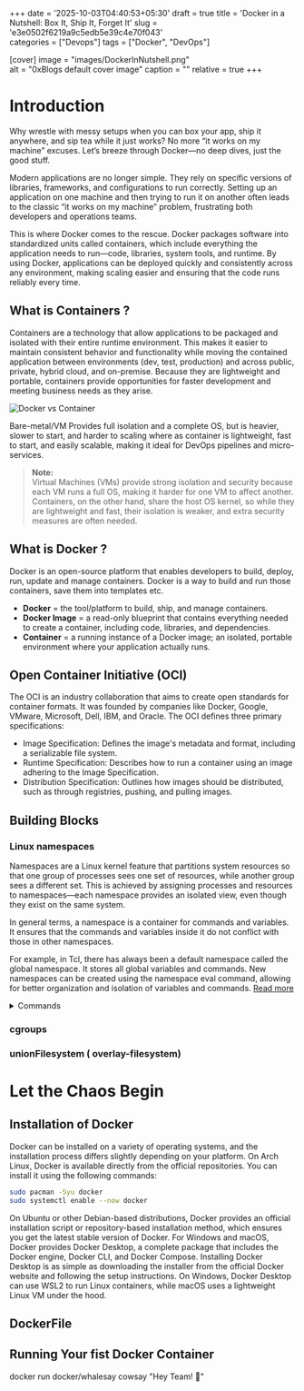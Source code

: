 +++
date = '2025-10-03T04:40:53+05:30'
draft = true
title = 'Docker in a Nutshell: Box It, Ship It, Forget It'
slug = 'e3e0502f6219a9c5edb5e39c4e70f043'  
categories = ["Devops"]
tags = ["Docker", "DevOps"]

[cover]
  image = "images/DockerInNutshell.png"  
  alt = "0xBlogs default cover image"
  caption = ""
  relative = true
+++

# Introduction

Why wrestle with messy setups when you can box your app, ship it anywhere, and sip tea while it just works? No more “it works on my machine” excuses. Let’s breeze through Docker—no deep dives, just the good stuff.

Modern applications are no longer simple. They rely on specific versions of libraries, frameworks, and configurations to run correctly. Setting up an application on one machine and then trying to run it on another often leads to the classic “it works on my machine” problem, frustrating both developers and operations teams.

This is where Docker comes to the rescue. Docker packages software into standardized units called containers, which include everything the application needs to run—code, libraries, system tools, and runtime. By using Docker, applications can be deployed quickly and consistently across any environment, making scaling easier and ensuring that the code runs reliably every time.

## What is Containers ?

Containers are a technology that allow applications to be packaged and isolated with their entire runtime environment. This makes it easier to maintain consistent behavior and functionality while moving the contained application between environments (dev, test, production) and across public, private, hybrid cloud, and on-premise. Because they are lightweight and portable, containers provide opportunities for faster development and meeting business needs as they arise.

![Docker vs Container](/images/3.1.1.png)

Bare-metal/VM Provides full isolation and a complete OS, but is heavier, slower to start, and harder to scaling where as container is lightweight, fast to start, and easily scalable, making it ideal for DevOps pipelines and micro-services.

> **Note:**  
> Virtual Machines (VMs) provide strong isolation and security because each VM runs a full OS, making it harder for one VM to affect another. Containers, on the other hand, share the host OS kernel, so while they are lightweight and fast, their isolation is weaker, and extra security measures are often needed.

## What is Docker ?

Docker is an open-source platform that enables developers to build, deploy, run, update and manage containers. Docker is a way to build and run those containers, save them into templates etc.

- **Docker** = the tool/platform to build, ship, and manage containers.
- **Docker Image** = a read-only blueprint that contains everything needed to create a container, including code, libraries, and dependencies.
- **Container** = a running instance of a Docker image; an isolated, portable environment where your application actually runs.

## Open Container Initiative (OCI)

The OCI is an industry collaboration that aims to create open standards for container formats. It was founded by companies like Docker, Google, VMware, Microsoft, Dell, IBM, and Oracle. The OCI defines three primary specifications:

- Image Specification: Defines the image's metadata and format, including a serializable file system.
- Runtime Specification: Describes how to run a container using an image adhering to the Image Specification.
- Distribution Specification: Outlines how images should be distributed, such as through registries, pushing, and pulling images.

## Building Blocks

### Linux namespaces

Namespaces are a Linux kernel feature that partitions system resources so that one group of processes sees one set of resources, while another group sees a different set. This is achieved by assigning processes and resources to namespaces—each namespace provides an isolated view, even though they exist on the same system.

In general terms, a namespace is a container for commands and variables. It ensures that the commands and variables inside it do not conflict with those in other namespaces.

For example, in Tcl, there has always been a default namespace called the global namespace. It stores all global variables and commands. New namespaces can be created using the namespace eval command, allowing for better organization and isolation of variables and commands. [Read more](https://www.redhat.com/en/blog/7-linux-namespaces)

<details>
  <summary>Commands</summary>

#### Some namespace-related commands

```bash

lsns  # List all namespaces on the system.

ls -l /proc/1/ns # Check namespaces attached to a specific process (e.g., PID 1).

unshare -p -f --mount-proc bash # Start a new shell with a new PID namespace.

unshare -p -u -m -f --mount-proc bash # Combine multiple namespaces (PID, UTS, mount).

ip netns add testns # Create network Namespaces

unshare -U -r bash #Map a non-root user ro root inside the namespaces.

```

```bash

# The namespace eval command lets you create new namespaces.
namespace eval Counter {
                  namespace export bump
                  variable num 0

                  proc bump {} {
                      variable num
                      incr num
                  }
              }

```

```bash

namespace eval Counter {
    variable num 0
    proc bump {} {
        variable num
        return [incr num]
    }
}
namespace eval Counter {
    proc test {args} {
        return $args
    }
}
namespace eval Counter {
      rename test ""
}

```

Note that the test procedure is added to the Counter namespace, and later removed via the rename command.

</details>

### cgroups

### unionFilesystem ( overlay-filesystem)

# Let the Chaos Begin

## Installation of Docker

Docker can be installed on a variety of operating systems, and the installation process differs slightly depending on your platform. On Arch Linux, Docker is available directly from the official repositories. You can install it using the following commands:

```bash
sudo pacman -Syu docker
sudo systemctl enable --now docker

```

On Ubuntu or other Debian-based distributions, Docker provides an official installation script or repository-based installation method, which ensures you get the latest stable version of Docker.
For Windows and macOS, Docker provides Docker Desktop, a complete package that includes the Docker engine, Docker CLI, and Docker Compose. Installing Docker Desktop is as simple as downloading the installer from the official Docker website and following the setup instructions. On Windows, Docker Desktop can use WSL2 to run Linux containers, while macOS uses a lightweight Linux VM under the hood.

## DockerFile

## Running Your fist Docker Container

docker run docker/whalesay cowsay "Hey Team! 👋"
